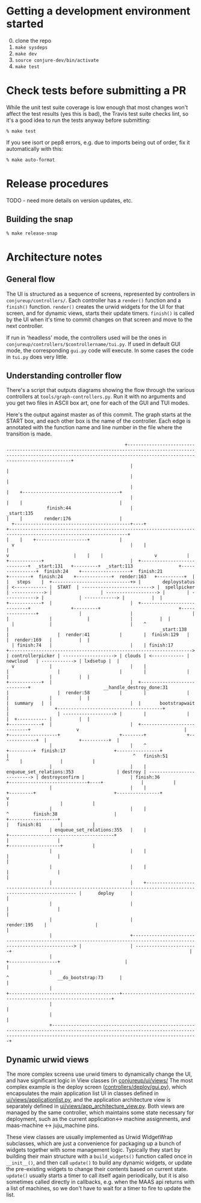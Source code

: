 # Getting a development environment started

0. clone the repo
1. `make sysdeps`
2. `make dev`
3. `source conjure-dev/bin/activate`
4. `make test`

# Check tests before submitting a PR

While the unit test suite coverage is low enough that most changes
won't affect the test results (yes this is bad), the Travis test suite
checks lint, so it's a good idea to run the tests anyway before submitting:

```
% make test
```

If you see isort or pep8 errors, e.g. due to imports being out of
order, fix it automatically with this:

```
% make auto-format
```

# Release procedures
TODO - need more details on version updates, etc.

## Building the snap

```
% make release-snap
```

# Architecture notes
## General flow
The UI is structured as a sequence of screens, represented by controllers in `conjureup/controllers/`.
Each controller has a `render()` function and a `finish()` function. `render()` creates the urwid widgets for the UI for that screen, and for dynamic views, starts their update timers. `finish()` is called by the UI when it's time to commit changes on that screen and move to the next controller.

If run in 'headless' mode, the controllers used will be the ones in `conjureup/controllers/$controllername/tui.py`. If used in default GUI mode, the corresponding `gui.py` code will execute. In some cases the code in `tui.py` does very little.

## Understanding controller flow

There's a script that outputs diagrams showing the flow through the various controllers at `tools/graph-controllers.py`. Run it with no arguments and you get two files in ASCII box art, one for each of the GUI and TUI modes.

Here's the output against master as of this commit. The graph starts at the START box, and each other box is the name of the controller. Each edge is annotated with the function name and line number in the file where the transition is made.
```
                                            +---------------------------------------------------------------------------------------------------------------------------------------------------------------------------------------------+
                                              |                                                                                                                                                                                             |
                                              |                                                                                                                                                                                             |
                                              |                                                                                                                                                                                             |    +------------------------------------+
                                              |                                                                                                                                                                                             |    |                                    |
               finish:44                      |                                                           _start:135                                                                                                                        |    |        render:176                  |
  +-------------------------------------------+----+                                            +------------------------------------------------------------------------------------------------------------------+                        |    |    +-------------------+           |
  v                                           |    |                                            |                                                                                                                  v                        |    |    |                   v           |
+------------+                                |  +----------------------------+  _start:131   +---------+  _start:113                 +----------------+  finish:24    +------------------+  finish:21           +--------+  finish:24    +-------------+  render:163   +----------+  |
|   steps    |  +-----------------------------+> |        deploystatus        | <------------ |  START  | --------------------------> |  spellpicker   | ------------> |                  | -------------------> |        | ------------> |             | ------------> |          |  |
+------------+  |                             |  +----------------------------+               +---------+                             +----------------+               |                  |                      |        |               |             |               |          |  |
  |             |                             |    ^                                            |                                                        _start:138    |                  |  render:41           |        |  finish:129   |             |  render:169   |          |  |
  | finish:74   |                             |    | finish:17                                  +--------------------------------------------------------------------> | controllerpicker | -------------------> | clouds | <------------ |  newcloud   | ------------> | lxdsetup |  |
  v             |                             |    |                                                                                                                   |                  |                      |        |               |             |               |          |  |
+------------+  |                             |  +----------------------------+                           __handle_destroy_done:31                                     |                  |  render:58           |        |               |             |               |          |  |
|  summary   |  |                             |  |       bootstrapwait        |                 +---------------------------------------+                              |                  | -------------------> |        |               |             |  +----------- |          |  |
+------------+  |                             |  +----------------------------+                 v                                       |                              +------------------+                      +--------+               +-------------+  |            +----------+  |
                |                             |    ^                                          +---------+  finish:17                  +----------------+                 |                                              ^   finish:51                 ^    |              |           |
                |                             |    | enqueue_set_relations:353                | destroy | --------------------------> | destroyconfirm |                 | finish:36                                    +-----------------------------+----+              |           |
                |                             |    |                                          +---------+                             +----------------+                 v                                                                            |                   |           |
                |                             |    |                                            ^         finish:38                     |                              +------------------+                                                           |   finish:81       |           |
                | enqueue_set_relations:355   |    |                                            +---------------------------------------+                              |                  |                                                           +-------------------+           |
                |                             |    |                                                                                                                   |                  |                                                                                           |
                |                             |    |                                                                                                                   |                  |                                                                                           |
                |                             |    +------------------------------------------------------------------------------------------------------------------ |      deploy      |                                                                                           |
                |                             |                                                                                                                        |                  |                                                                                           |
                |                             |                                                                                                          render:195    |                  |                                                                                           |
                |                             +----------------------------------------------------------------------------------------------------------------------> |                  | -----------------------+                                                                  |
                |                                                                                                                                                      +------------------+                        |                                                                  |
                |                                                                                                                                                        ^                  __do_bootstrap:73      |                                                                  |
                |                                                                                                                                                        +-----------------------------------------+------------------------------------------------------------------+
                |                                                                                                                                                                                                  |
                |                                                                                                                                                                                                  |
                +--------------------------------------------------------------------------------------------------------------------------------------------------------------------------------------------------+
```

## Dynamic urwid views
The more complex screens use urwid timers to dynamically change the UI, and have significant logic in View classes (in [conjureup/ui/views/](https://github.com/conjure-up/conjure-up/blob/master/conjureup/ui/views) The most complex example is the deploy screen ([controllers/deploy/gui.py](https://github.com/conjure-up/conjure-up/blob/master/conjureup/controllers/deploy/gui.py)), which encapsulates the main application list UI in classes defined in [ui/views/applicationlist.py](https://github.com/conjure-up/conjure-up/blob/master/conjureup/ui/views/applicationlist.py), and the application architecture view is separately defined in [ui/views/app_architecture_view.py](https://github.com/conjure-up/conjure-up/blob/master/conjureup/ui/views/app_architecture_view.py). Both views are managed by the same controller, which maintains some state necessary for deployment, such as the current application<-> machine assignments, and maas-machine <-> juju_machine pins.

These view classes are usually implemented as Urwid WidgetWrap subclasses, which are just a convenience for packaging up a bunch of widgets together with some management logic. Typically they start by building their main structure with a `build_widgets()` function called once in `__init__()`, and then call `update()` to build any dynamic widgets, or update the pre-existing widgets to change their contents based on current state. `update()` usually starts a timer to call itself again periodically, but it is also sometimes called directly in callbacks, e.g. when the MAAS api returns with a list of machines, so we don't have to wait for a timer to fire to update the list.

